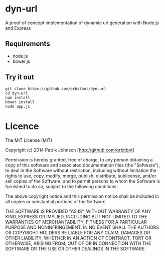 dyn-url
=======

A proof of concept implementation of dynamic url generation with Node.js and Express

Requirements
------------

* node.js
* bower.js


Try it out
----------

```
git clone https://github.com/orbitbot/dyn-url
cd dyn-url
npm install
bower install
node app.js
```


Licence
=======

The MIT License (MIT)

Copyright (c) 2014 Patrik Johnson [http://github.com/orbitbot]

Permission is hereby granted, free of charge, to any person obtaining a copy of
this software and associated documentation files (the "Software"), to deal in
the Software without restriction, including without limitation the rights to
use, copy, modify, merge, publish, distribute, sublicense, and/or sell copies of
the Software, and to permit persons to whom the Software is furnished to do so,
subject to the following conditions:

The above copyright notice and this permission notice shall be included in all
copies or substantial portions of the Software.

THE SOFTWARE IS PROVIDED "AS IS", WITHOUT WARRANTY OF ANY KIND, EXPRESS OR
IMPLIED, INCLUDING BUT NOT LIMITED TO THE WARRANTIES OF MERCHANTABILITY, FITNESS
FOR A PARTICULAR PURPOSE AND NONINFRINGEMENT. IN NO EVENT SHALL THE AUTHORS OR
COPYRIGHT HOLDERS BE LIABLE FOR ANY CLAIM, DAMAGES OR OTHER LIABILITY, WHETHER
IN AN ACTION OF CONTRACT, TORT OR OTHERWISE, ARISING FROM, OUT OF OR IN
CONNECTION WITH THE SOFTWARE OR THE USE OR OTHER DEALINGS IN THE SOFTWARE.
